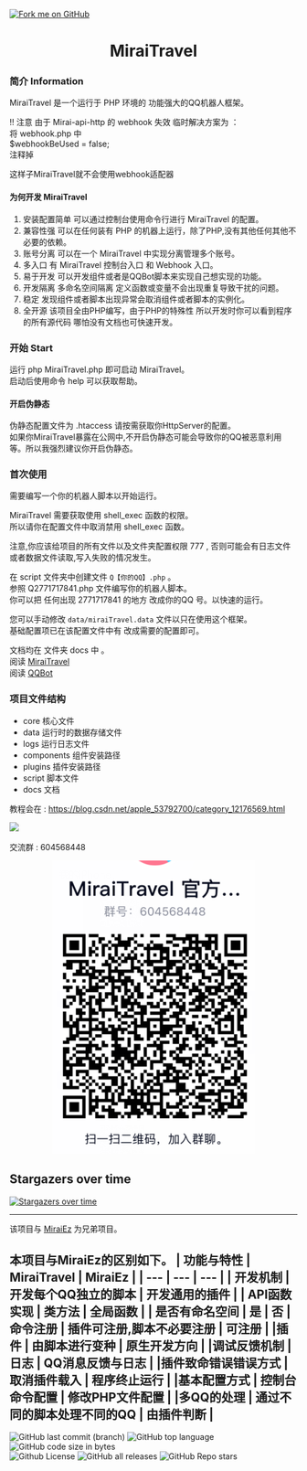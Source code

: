 <a href="https://github.com/MR-XieXuan/MiraiTravel"><img decoding="async" loading="lazy" width="149" height="149" src="https://github.blog/wp-content/uploads/2008/12/forkme_left_darkblue_121621.png?resize=149%2C149" class="attachment-full size-full" alt="Fork me on GitHub" data-recalc-dims="1"></a>
<div align="center">
<h1 >
MiraiTravel
</h1>
</div>

### 简介 Information
MiraiTravel 是一个运行于 PHP 环境的 功能强大的QQ机器人框架。</br>

<!-- [![Downloads](https://img.shields.io/github/downloads/MR-XieXuan/MiraiTravel/total)](https://github.com/MR-XieXuan/MiraiTravel/releases) -->
!! 注意 由于 Mirai-api-http 的 webhook 失效 临时解决方案为 ： </br>
将 webhook.php 中  </br>
\$webhookBeUsed = false; </br>
注释掉 </br>

这样子MiraiTravel就不会使用webhook适配器

#### 为何开发 MiraiTravel
1. 安装配置简单 可以通过控制台使用命令行进行 MiraiTravel 的配置。
2. 兼容性强 可以在任何装有 PHP 的机器上运行，除了PHP,没有其他任何其他不必要的依赖。
3. 账号分离 可以在一个 MiraiTravel 中实现分离管理多个账号。
4. 多入口 有 MiraiTravel 控制台入口 和 Webhook 入口。
5. 易于开发 可以开发组件或者是QQBot脚本来实现自己想实现的功能。
6. 开发隔离 多命名空间隔离 定义函数或变量不会出现重复导致干扰的问题。
7. 稳定 发现组件或者脚本出现异常会取消组件或者脚本的实例化。
8. 全开源 该项目全由PHP编写，由于PHP的特殊性 所以开发时你可以看到程序的所有源代码 哪怕没有文档也可快速开发。

### 开始 Start
运行 php MiraiTravel.php 即可启动 MiraiTravel。</br>
启动后使用命令 help 可以获取帮助。</br>

#### 开启伪静态
伪静态配置文件为 .htaccess 请按需获取你HttpServer的配置。</br>
如果你MiraiTravel暴露在公网中,不开启伪静态可能会导致你的QQ被恶意利用等。所以我强烈建议你开启伪静态。

### 首次使用 
需要编写一个你的机器人脚本以开始运行。</br>

MiraiTravel 需要获取使用 shell_exec 函数的权限。</br>
所以请你在配置文件中取消禁用 shell_exec 函数。</br>

注意,你应该给项目的所有文件以及文件夹配置权限 777 , 否则可能会有日志文件或者数据文件读取,写入失败的情况发生。

在 script 文件夹中创建文件 ``Q【你的QQ】.php`` 。 </br>
参照 Q2771717841.php 文件编写你的机器人脚本。</br>
你可以把 任何出现 2771717841 的地方 改成你的QQ 号。以快速的运行。</br>

您可以手动修改 ``data/miraiTravel.data`` 文件以只在使用这个框架。</br>
基础配置项已在该配置文件中有 改成需要的配置即可。 </br>

[QQBot]:./docs/QQBot.md
[Plugin]:./docs/Plugin.md
[MiraiTravel]:./docs/MiraiTravel.md

文档均在 文件夹 docs 中 。 </br>
阅读 [MiraiTravel]  </br>
阅读 [QQBot]  </br>

### 项目文件结构
* core  核心文件 
* data  运行时的数据存储文件
* logs  运行日志文件
* components    组件安装路径
* plugins   插件安装路径
* script    脚本文件
* docs  文档

教程会在 :
https://blog.csdn.net/apple_53792700/category_12176569.html

![](https://komarev.com/ghpvc/?username=Mr-XieXuan)  

交流群 : 604568448 </br>
<div align="center">
<img src="docs/img/qqgroup.png" ></img>
</div>


## Stargazers over time
[![Stargazers over time](https://starchart.cc/MR-XieXuan/MiraiTravel.svg)](https://starchart.cc/MR-XieXuan/MiraiTravel)

---
该项目与 [MiraiEz](https://github.com/nkxingxh/MiraiEz) 为兄弟项目。

本项目与MiraiEz的区别如下。
| 功能与特性 | MiraiTravel |	MiraiEz |
| --- | --- | --- |
| 开发机制 | 开发每个QQ独立的脚本 | 开发通用的插件 |
| API函数实现 | 类方法 | 全局函数 |
| 是否有命名空间 | 是 | 否 
|命令注册 | 插件可注册,脚本不必要注册 | 可注册 |
|插件 | 由脚本进行变种 | 原生开发方向 |
|调试反馈机制 | 日志 | QQ消息反馈与日志 |
|插件致命错误错误方式 | 取消插件载入 | 程序终止运行 |
|基本配置方式 | 控制台命令配置 | 修改PHP文件配置 |
|多QQ的处理 | 通过不同的脚本处理不同的QQ | 由插件判断 |
---

![GitHub last commit (branch)](https://img.shields.io/github/last-commit/MR-XieXuan/MiraiTravel/main?style=for-the-badge)
![GitHub top language](https://img.shields.io/github/languages/top/Mr-XieXuan/MiraiTravel?style=for-the-badge)
![GitHub code size in bytes](https://img.shields.io/github/languages/code-size/Mr-XieXuan/MiraiTravel?color=red&style=for-the-badge)</br>
![Github License](https://img.shields.io/github/license/Mr-XieXuan/MiraiTravel)
![GitHub all releases](https://img.shields.io/github/downloads/Mr-XieXuan/MiraiTravel/total?style=social)
![GitHub Repo stars](https://img.shields.io/github/stars/Mr-XieXuan/MiraiTravel?style=social)
